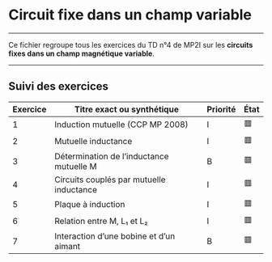# Circuit fixe dans un champ variable

---

Ce fichier regroupe tous les exercices du TD n°4 de MP2I sur les **circuits fixes dans un champ magnétique variable**.

---

## Suivi des exercices

| Exercice | Titre exact ou synthétique                              | Priorité | État |
|----------|----------------------------------------------------------|----------|------|
| 1        | Induction mutuelle (CCP MP 2008)                        | I        | 🟥   |
| 2        | Mutuelle inductance                                     | I        | 🟥   |
| 3        | Détermination de l’inductance mutuelle M                | B        | 🟥   |
| 4        | Circuits couplés par mutuelle inductance               | I        | 🟥   |
| 5        | Plaque à induction                                      | I        | 🟥   |
| 6        | Relation entre M, L₁ et L₂                              | I        | 🟥   |
| 7        | Interaction d’une bobine et d’un aimant                 | B        | 🟥   |
